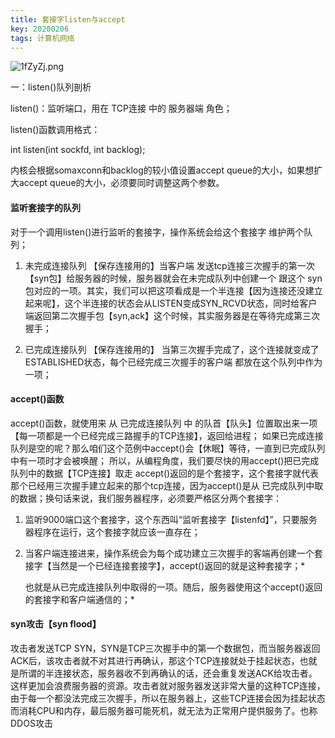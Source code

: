 ```yaml
---
title: 套接字listen与accept
key: 20200206
tags: 计算机网络
---
```

![1fZyZj.png](https://s2.ax1x.com/2020/02/09/1fZyZj.png)

一：listen()队列剖析

  listen()：监听端口，用在 TCP连接 中的 服务器端 角色；

  listen()函数调用格式：

  int listen(int sockfd, int backlog);

内核会根据somaxconn和backlog的较小值设置accept queue的大小，如果想扩大accept queue的大小，必须要同时调整这两个参数。

#### 监听套接字的队列

  对于一个调用listen()进行监听的套接字，操作系统会给这个套接字 维护两个队列；

1. 未完成连接队列 【保存连接用的】当客户端 发送tcp连接三次握手的第一次【syn包】给服务器的时候，服务器就会在未完成队列中创建一个 跟这个 syn包对应的一项。其实，我们可以把这项看成是一个半连接【因为连接还没建立起来呢】，这个半连接的状态会从LISTEN变成SYN_RCVD状态，同时给客户端返回第二次握手包【syn,ack】这个时候，其实服务器是在等待完成第三次握手；

2. 已完成连接队列 【保存连接用的】     当第三次握手完成了，这个连接就变成了ESTABLISHED状态，每个已经完成三次握手的客户端 都放在这个队列中作为一项；

  #### accept()函数

  accept()函数，就使用来 从 已完成连接队列 中 的队首【队头】位置取出来一项【每一项都是一个已经完成三路握手的TCP连接】，返回给进程；  如果已完成连接队列是空的呢？那么咱们这个范例中accept()会【休眠】等待，一直到已完成队列中有一项时才会被唤醒；   所以，从编程角度，我们要尽快的用accept()把已完成队列中的数据【TCP连接】取走  accept()返回的是个套接字，这个套接字就代表那个已经用三次握手建立起来的那个tcp连接，因为accept()是从 已完成队列中取的数据；换句话来说，我们服务器程序，必须要严格区分两个套接字：

1. 监听9000端口这个套接字，这个东西叫“监听套接字【listenfd】”，只要服务器程序在运行，这个套接字就应该一直存在；
2. 当客户端连接进来，操作系统会为每个成功建立三次握手的客端再创建一个套接字【当然是一个已经连接套接字】，accept()返回的就是这种套接字；*

   也就是从已完成连接队列中取得的一项。随后，服务器使用这个accept()返回的套接字和客户端通信的；*

#### syn攻击【syn flood】

攻击者发送TCP SYN，SYN是TCP三次握手中的第一个数据包，而当服务器返回ACK后，该攻击者就不对其进行再确认，那这个TCP连接就处于挂起状态，也就是所谓的半连接状态，服务器收不到再确认的话，还会重复发送ACK给攻击者。这样更加会浪费服务器的资源。攻击者就对服务器发送非常大量的这种TCP连接，由于每一个都没法完成三次握手，所以在服务器上，这些TCP连接会因为挂起状态而消耗CPU和内存，最后服务器可能死机，就无法为正常用户提供服务了。也称DDOS攻击



 